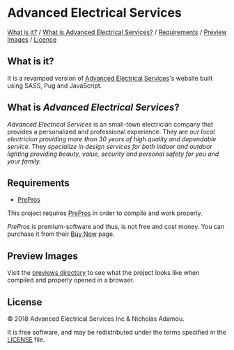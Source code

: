 # Advanced Electrical Services

[What is it?](https://github.com/nicholasadamou/Advanced-Electrical-Services#what-is-it) / [What is Advanced Electrical Services?](https://github.com/nicholasadamou/Advanced-Electrical-Services#what-is-advanced-electrical-services) / [Requirements](https://github.com/nicholasadamou/Advanced-Electrical-Services#requirements) / [Preview Images](https://github.com/nicholasadamou/Advanced-Electrical-Services#preview-images) / [Licence]()

What is it?
------------

It is a revamped version of [Advanced Electrical Services](http://advancedelectricalservicesinc.com)'s website built using SASS, Pug and JavaScript.

What is *Advanced Electrical Services*?
------------

*Advanced Electrical Services* is an small-town electrician company that provides a personalized and professional experience. They are *our local electrician providing more than 30 years of high quality and dependable service.* They *specialize in design services for both indoor and outdoor lighting providing beauty, value, security and personal safety for you and your family.*

Requirements
------------

* [PrePros](https://prepros.io/)

This project requires [PrePros](https://prepros.io/) in order to compile and work properly.

*PrePros* is premium-software and thus, is not free and cost money. You can purchase it from their [Buy Now](https://prepros.io/buy) page.

Preview Images
------------

Visit the [previews directory](previews) to see what the project looks like when compiled and properly opened in a browser.

License
------------

© 2018 Advanced Electrical Services Inc & Nicholas Adamou.

It is free software, and may be redistributed under the terms specified in the [LICENSE] file.

[LICENSE]: LICENSE
